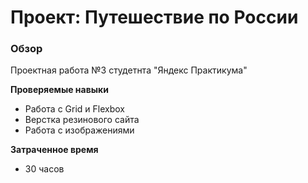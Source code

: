 # Проект: Путешествие по России

### Обзор
Проектная работа №3 студетнта "Яндекс Практикума"

**Проверяемые навыки**

* Работа с Grid и Flexbox
* Верстка резинового сайта
* Работа с изображениями

**Затраченное время**

* 30 часов